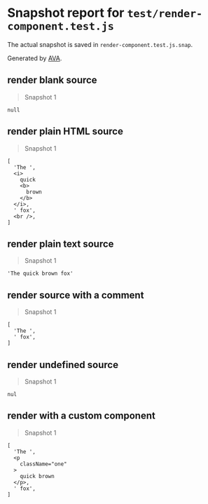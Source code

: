 # Snapshot report for `test/render-component.test.js`

The actual snapshot is saved in `render-component.test.js.snap`.

Generated by [AVA](https://ava.li).

## render blank source

> Snapshot 1

    null

## render plain HTML source

> Snapshot 1

    [
      'The ',
      <i>
        quick 
        <b>
          brown
        </b>
      </i>,
      ' fox',
      <br />,
    ]

## render plain text source

> Snapshot 1

    'The quick brown fox'

## render source with a comment

> Snapshot 1

    [
      'The ',
      ' fox',
    ]

## render undefined source

> Snapshot 1

    nul

## render  with a custom component

> Snapshot 1

    [
      'The ',
      <p
        className="one"
      >
        quick brown
      </p>,
      ' fox',
    ]